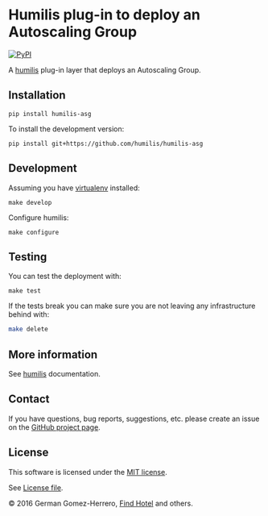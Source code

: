 Humilis plug-in to deploy an Autoscaling Group
===================================================

[![PyPI](https://img.shields.io/pypi/v/humilis-asg.svg?style=flat)](https://pypi.python.org/pypi/humilis-asg)

A [humilis][humilis] plug-in layer that deploys an Autoscaling Group. 

[humilis]: https://github.com/humilis/humilis


## Installation


```
pip install humilis-asg
```


To install the development version:

```
pip install git+https://github.com/humilis/humilis-asg
```


## Development

Assuming you have [virtualenv][venv] installed:

[venv]: https://virtualenv.readthedocs.org/en/latest/

```
make develop
```

Configure humilis:

```
make configure
```


## Testing

You can test the deployment with:

```
make test
```

If the tests break you can make sure you are not leaving any infrastructure
behind with:

```bash
make delete
```


## More information

See [humilis][humilis] documentation.

[humilis]: https://github.com//humilis/blob/master/README.md


## Contact

If you have questions, bug reports, suggestions, etc. please create an issue on
the [GitHub project page][github].

[github]: http://github.com/humilis/humilis-asg


## License

This software is licensed under the [MIT license][mit].

[mit]: http://en.wikipedia.org/wiki/MIT_License

See [License file][LICENSE].

[LICENSE]: https://github.com/humilis/humilis-asg/blob/master/LICENSE.txt


© 2016 German Gomez-Herrero, [Find Hotel][fh] and others.

[fh]: http://company.findhotel.net
